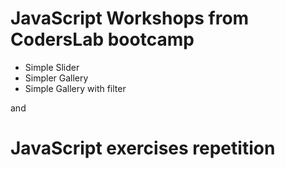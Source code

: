 #

# JavaScript Workshops from CodersLab bootcamp

- Simple Slider
- Simpler Gallery
- Simple Gallery with filter

and

# JavaScript exercises repetition

